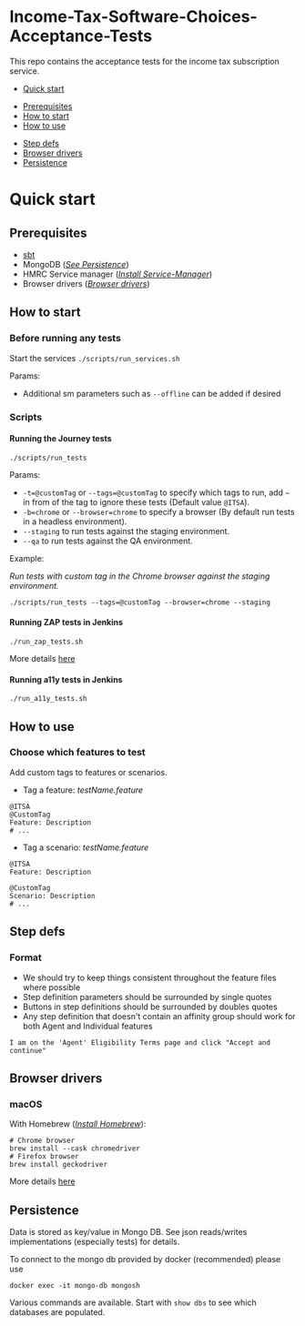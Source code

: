 # Income-Tax-Software-Choices-Acceptance-Tests

This repo contains the acceptance tests for the income tax subscription service.

* [Quick start](#Quick-start)
 - [Prerequisites](#Prerequisites)
 - [How to start](#How-to-start)
 - [How to use](#How-to-use)
* [Step defs](#Step-defs)
* [Browser drivers](#Browser-drivers)
* [Persistence](#Persistence)

# Quick start

## Prerequisites

* [sbt](http://www.scala-sbt.org/)
* MongoDB (*[See Persistence](#Persistence)*)
* HMRC Service manager (*[Install Service-Manager](https://github.com/hmrc/service-manager/wiki/Install#install-service-manager)*)
* Browser drivers (*[Browser drivers](#Browser-drivers)*)

## How to start

### Before running any tests

Start the services `./scripts/run_services.sh`

Params:
* Additional sm parameters such as `--offline` can be added if desired

### Scripts

#### Running the Journey tests
```
./scripts/run_tests
```

Params:
* `-t=@customTag` or `--tags=@customTag` to specify which tags to run, add `~` in from of the tag to ignore these tests (Default value `@ITSA`).
* `-b=chrome` or `--browser=chrome` to specify a browser (By default run tests in a headless environment).
* `--staging` to run tests against the staging environment.
* `--qa` to run tests against the QA environment.

Example:

*Run tests with custom tag in the Chrome browser against the staging environment.*
```
./scripts/run_tests --tags=@customTag --browser=chrome --staging
```

#### Running ZAP tests in Jenkins
```
./run_zap_tests.sh
```

More details [here](./docs/acceptance-tests.md#Running-ZAP-tests)  

#### Running a11y tests in Jenkins
```
./run_a11y_tests.sh
```

## How to use

### Choose which features to test
Add custom tags to features or scenarios.

* Tag a feature:
  *testName.feature*
```
@ITSA
@CustomTag
Feature: Description
# ...
```

* Tag a scenario:
  *testName.feature*
```
@ITSA
Feature: Description

@CustomTag
Scenario: Description
# ...
```

## Step defs

### Format

* We should try to keep things consistent throughout the feature files where possible
* Step definition parameters should be surrounded by single quotes
* Buttons in step definitions should be surrounded by doubles quotes
* Any step definition that doesn't contain an affinity group should work for both Agent and Individual features

```
I am on the 'Agent' Eligibility Terms page and click "Accept and continue"
```

## Browser drivers

### macOS

With Homebrew (*[Install Homebrew](https://github.com/Homebrew/install#install-homebrew-on-macos-or-linux)*):
```shell
# Chrome browser
brew install --cask chromedriver 
# Firefox browser
brew install geckodriver
```

More details [here](./docs/acceptance-tests.md#Installing-local-driver-binaries)

## Persistence

Data is stored as key/value in Mongo DB. See json reads/writes implementations (especially tests) for details.

To connect to the mongo db provided by docker (recommended) please use

```
docker exec -it mongo-db mongosh
```

Various commands are available.  Start with `show dbs` to see which databases are populated.
